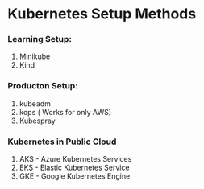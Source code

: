 # Kubernetes Setup Methods 


### Learning Setup: 
1. Minikube
1. Kind

### Producton Setup: 

1. kubeadm
1. kops ( Works for only AWS)
1. Kubespray


### Kubernetes in Public Cloud

1. AKS - Azure Kubernetes Services
1. EKS - Elastic Kubernetes Service 
1. GKE - Google Kubernetes Engine 
